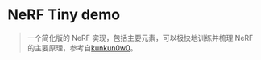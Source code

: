# NeRF Tiny demo
> 一个简化版的 NeRF 实现，包括主要元素，可以极快地训练并梳理 NeRF 的主要原理，参考自[kunkun0w0](https://github.com/kunkun0w0/Clean-Torch-NeRFs)。
